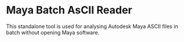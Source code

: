 # Maya Batch AsCII Reader

This standalone tool is used for analysing Autodesk Maya ASCII files in batch without opening Maya software.
